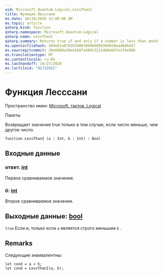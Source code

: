 ```yaml
---
uid: Microsoft.Quantum.Logical.LessThanI
title: Функция Лесссани
ms.date: 10/26/2020 12:00:00 AM
ms.topic: article
qsharp.kind: function
qsharp.namespace: Microsoft.Quantum.Logical
qsharp.name: LessThanI
qsharp.summary: Returns true if and only if a number is less than another number.
ms.openlocfilehash: 204e62a87d2b3d0070946985030d038ead686457
ms.sourcegitcommit: 29e0d88a30e4166fa580132124b0eb57e1f0e986
ms.translationtype: MT
ms.contentlocale: ru-RU
ms.lasthandoff: 10/27/2020
ms.locfileid: "92732921"
---
```

# <a name="lessthani-function"></a>Функция Лесссани

Пространство имен: [Microsoft. тактов. Logical](xref:Microsoft.Quantum.Logical)

Пакеты [](https://nuget.org/packages/)


Возвращает значение true только в том случае, если число меньше, чем другое число.

```qsharp
function LessThanI (a : Int, b : Int) : Bool
```


## <a name="input"></a>Входные данные

### <a name="a--int"></a>ответ. [int](xref:microsoft.quantum.lang-ref.int)

Первое сравниваемое значение.


### <a name="b--int"></a>б: [int](xref:microsoft.quantum.lang-ref.int)

Второе сравниваемое значение.



## <a name="output--bool"></a>Выходные данные: [bool](xref:microsoft.quantum.lang-ref.bool)

`true` Если и, только если `a` является строго меньшим `b` .

## <a name="remarks"></a>Remarks

Следующие эквивалентны:

```Q#
let cond = a < b;
let cond = LessThanI(a, b);
```